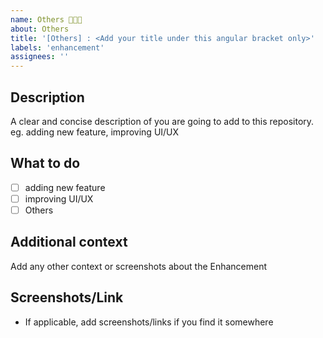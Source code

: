 ```yaml
---
name: Others 👨🏻‍💻
about: Others
title: '[Others] : <Add your title under this angular bracket only>'
labels: 'enhancement'
assignees: ''
---
```


<!----Please delete options that are not relevant.And in order to tick the check box just add x inside them for example [x] like this----->

## **Description**

A clear and concise description of you are going to add to this repository.
eg. adding new feature, improving UI/UX

## **What to do**

- [ ] adding new feature
- [ ] improving UI/UX
- [ ] Others

<!-- In case of "Other" please specify the sector to which your Issue conserns -->

## **Additional context**

Add any other context or screenshots about the Enhancement

## **Screenshots/Link**

- If applicable, add screenshots/links if you find it somewhere

